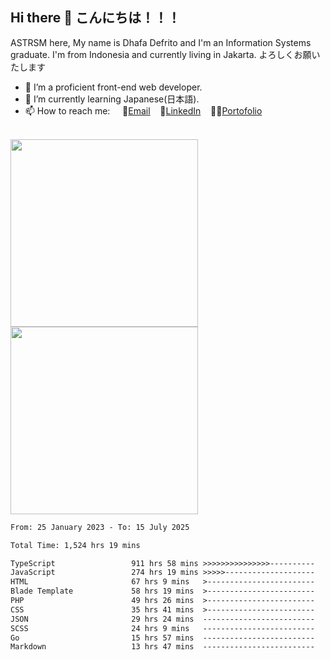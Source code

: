 ## Hi there 👋 こんにちは！！！
ASTRSM here, My name is Dhafa Defrito and I'm an Information Systems graduate. I'm from Indonesia and currently living in Jakarta. よろしくお願いたします

- 🔭 I’m a proficient front-end web developer.
- 🌱 I’m currently learning Japanese(日本語).
- 📫 How to reach me: &nbsp;&nbsp;&nbsp;&nbsp;📧[Email](ddefrito@gmail.com)&nbsp;&nbsp;&nbsp;&nbsp;💼[LinkedIn](https://www.linkedin.com/in/dhafad)&nbsp;&nbsp;&nbsp;&nbsp;👨‍🎨[Portofolio](https://ddefrito.vercel.app/)

<br>

<div align="left">
  <img src="https://media1.tenor.com/m/F96DSPtSiSgAAAAd/isekaijoucho-kamitsubaki.gif" height="300" />
	<a href="https://last.fm/user/nerumaeni"><img src="https://lastfm-recently-played.vercel.app/api?user=nerumaeni&count=5" height="300" /></a>
</div=

<!--START_SECTION:waka-->

```txt
From: 25 January 2023 - To: 15 July 2025

Total Time: 1,524 hrs 19 mins

TypeScript                 911 hrs 58 mins >>>>>>>>>>>>>>>----------   59.83 %
JavaScript                 274 hrs 19 mins >>>>>--------------------   18.00 %
HTML                       67 hrs 9 mins   >------------------------   04.41 %
Blade Template             58 hrs 19 mins  >------------------------   03.83 %
PHP                        49 hrs 26 mins  >------------------------   03.24 %
CSS                        35 hrs 41 mins  >------------------------   02.34 %
JSON                       29 hrs 24 mins  -------------------------   01.93 %
SCSS                       24 hrs 9 mins   -------------------------   01.58 %
Go                         15 hrs 57 mins  -------------------------   01.05 %
Markdown                   13 hrs 47 mins  -------------------------   00.91 %
```

<!--END_SECTION:waka-->
